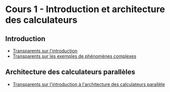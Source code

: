 # Cours 1 - Introduction et architecture des calculateurs

## Introduction

- [Transparents sur l'introduction](https://gitlab.labos.polytechnique.fr/cours_ams_x02/jupyterbook/-/raw/master/content/pdfs/AMS_HPC_Mod_Intro_20212022.pdf?inline=false)
- [Transparents sur les exemples de phénomènes complexes](https://gitlab.labos.polytechnique.fr/cours_ams_x02/jupyterbook/-/raw/master/content/pdfs/Exemples_CoursAMSX02_Massot.pdf?inline=false)

## Architecture des calculateurs parallèles

- [Transparents sur l'introduction à l'architecture des calculateurs parallèle](https://gitlab.labos.polytechnique.fr/cours_ams_x02/jupyterbook/-/raw/master/content/pdfs/architecture.pdf?inline=false) 
